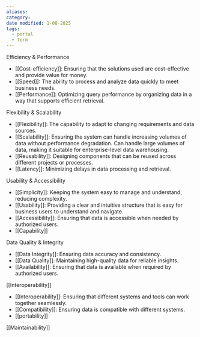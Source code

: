 ```yaml
---
aliases: 
category: 
date modified: 1-08-2025
tags:
  - portal
  - term
---
```

 Efficiency & Performance  
- [[Cost-efficiency]]: Ensuring that the solutions used are cost-effective and provide value for money.  
- [[Speed]]: The ability to process and analyze data quickly to meet business needs.  
- [[Performance]]: Optimizing query performance by organizing data in a way that supports efficient retrieval.

 Flexibility & Scalability  
- [[Flexibility]]: The capability to adapt to changing requirements and data sources.  
- [[Scalability]]: Ensuring the system can handle increasing volumes of data without performance degradation. Can handle large volumes of data, making it suitable for enterprise-level data warehousing.  
- [[Reusability]]: Designing components that can be reused across different projects or processes.  
- [[Latency]]: Minimizing delays in data processing and retrieval.  

 Usability & Accessibility  
- [[Simplicity]]: Keeping the system easy to manage and understand, reducing complexity.  
- [[Usability]]: Providing a clear and intuitive structure that is easy for business users to understand and navigate.  
- [[Accessibility]]: Ensuring that data is accessible when needed by authorized users.
- [[Capability]]

 Data Quality & Integrity  
- [[Data Integrity]]: Ensuring data accuracy and consistency.  
- [[Data Quality]]: Maintaining high-quality data for reliable insights.  
- [[Availability]]: Ensuring that data is available when required by authorized users.  

 [[Interoperability]]  
- [[Interoperability]]: Ensuring that different systems and tools can work together seamlessly.  
- [[Compatibility]]: Ensuring data is compatible with different systems.
- [[portability]]


[[Maintainability]]
